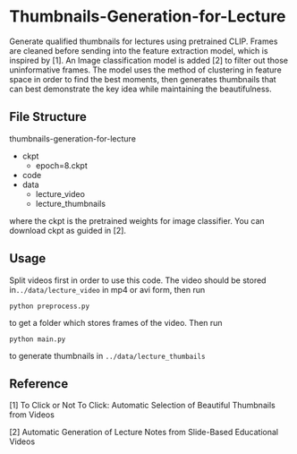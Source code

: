 # Thumbnails-Generation-for-Lecture

Generate qualified thumbnails for lectures using pretrained CLIP.  Frames are cleaned before sending into the feature extraction model, which is inspired by [1]. An Image classification model is added [2] to filter out those uninformative frames. The model uses the method of clustering  in feature space in order to find the best moments, then generates thumbnails that can best demonstrate the key idea while maintaining the beautifulness. 

## File Structure
thumbnails-generation-for-lecture

* ckpt
  * epoch=8.ckpt
* code
* data
  * lecture_video
  * lecture_thumbnails

where the ckpt is the pretrained weights for image classifier. You can download ckpt as guided in [2].

## Usage

Split videos first in order to use this code. The video should be stored in`../data/lecture_video` in mp4 or avi form, then run

```
python preprocess.py
```

 to get a folder which stores frames of the video. Then run

```
python main.py
```

to generate thumbnails in `../data/lecture_thumbails`

## Reference

[1] To Click or Not To Click:  Automatic Selection of Beautiful Thumbnails from Videos

[2] Automatic Generation of Lecture Notes from Slide-Based Educational Videos
